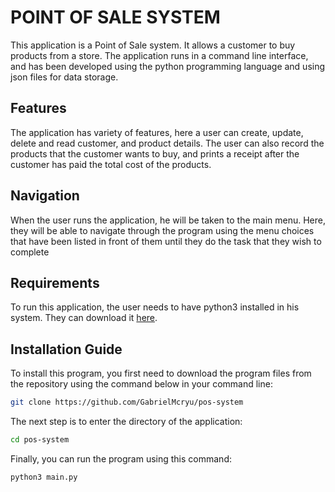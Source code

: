 # POINT OF SALE SYSTEM
This application is a Point of Sale system. It allows a customer to buy products from a store. The application runs in a command line interface, and has been developed using the python programming language and using json files for data storage.
## Features
The application has variety of features, here a user can create, update, delete and read customer, and product details. The user can also record the products that the customer wants to buy, and prints a receipt after the customer has paid the total cost of the products.
## Navigation
When the user runs the application, he will be taken to the main menu. Here, they will be able to navigate through the program using the menu choices that have been listed in front of them until they do the task that they wish to complete
## Requirements
To run this application, the user needs to have python3 installed in his system. They can download it [here](https://www.python.org/).
## Installation Guide
To install this program, you first need to download the program files from the repository using the command below in your command line:
```bash
git clone https://github.com/GabrielMcryu/pos-system
```
The next step is to enter the directory of the application:
```bash
cd pos-system
```
Finally, you can run the program using this command:
```python
python3 main.py
```